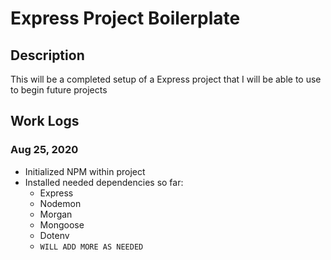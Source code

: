 # Express Project Boilerplate
## Description
This will be a completed setup of a Express project that I will be able to use to begin future projects
## Work Logs
### Aug 25, 2020
- Initialized NPM within project
- Installed needed dependencies so far:
    - Express
    - Nodemon
    - Morgan
    - Mongoose
    - Dotenv
    - `WILL ADD MORE AS NEEDED`